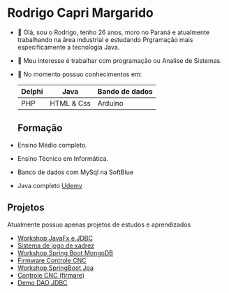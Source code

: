 # Rodrigo Capri Margarido

- 👋 Olá, sou o Rodrigo, tenho 26 anos, moro no Paraná e atualmente trabalhando na área industrial e estudando Prgramação mais especificamente a tecnologia Java.
- 👀 Meu interesse é trabalhar com programação ou Analise de Sistemas.
- 🌱 No momento possuo conhecimentos em:

    | Delphi | Java | Bando de dados |
    |-|-|-|
    | PHP | HTML & Css | Arduino |

  ## Formação
- Ensino Médio completo.
- Ensino Técnico em Informática.
- Banco de dados com MySql na SoftBlue
- Java completo [Udemy](https://www.udemy.com/share/1013hw3@mhyee3NWUwTiiWQthz4FhM6yq5omTIdrAsjYhwHq4lMBxWxcx0Tpd5LypYVhABzq/)

## Projetos
Atualmente possuo apenas projetos de estudos e aprendizados
- [Workshop JavaFx e JDBC](https://github.com/RodrigoCapri/workshop-javafx-jdbc)
- [Sistema de jogo de xadrez](https://github.com/RodrigoCapri/chess-system-java)
- [Workshop Spring Boot MongoDB](https://github.com/RodrigoCapri/workshop-spring-boot-mongodb)
- [Firmware Controle CNC](https://github.com/RodrigoCapri/FirmwareControlCNC)
- [Workshop SpringBoot Jpa](https://github.com/RodrigoCapri/whorkshop-springboot3-jpa)
- [Controle CNC (firmare)](https://github.com/RodrigoCapri/MyControleCNC)
- [Demo DAO JDBC](https://github.com/RodrigoCapri/demo-dao-jdbc)
